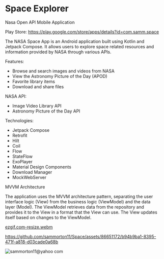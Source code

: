 # Space Explorer
Nasa Open API Mobile Application 

Play Store: https://play.google.com/store/apps/details?id=com.samm.space

The NASA Space App is an Android application built using Kotlin and Jetpack Compose. It allows users to explore space related resources and information provided by NASA through various APIs.

Features:
- Browse and search images and videos from NASA
- View the Astronomy Picture of the Day (APOD)
- Favorite library items
- Download and share files


NASA API:
- Image Video Library API
- Astronomy Picture of the Day API


Technologies:
- Jetpack Compose
- Retrofit
- Hilt
- Coil
- Flow
- StateFlow
- ExoPlayer
- Material Design Components
- Download Manager
- MockWebServer


MVVM Architecture

The application uses the MVVM architecture pattern, separating the user interface logic (View) from the business logic (ViewModel) and the data layer (Model). The ViewModel retrieves data from the repository and provides it to the View in a format that the View can use. The View updates itself based on changes to the ViewModel.



[ezgif.com-resize.webm](https://github.com/sammorton11/Space/assets/86651172/53babbee-60d7-4768-a067-4b5509f4f0f6)

<!-- [ezgif.com-resize (1).webm](https://github.com/sammorton11/Space/assets/86651172/315fd326-d468-4b17-b4b3-3ca33d759a0f)  -->



https://github.com/sammorton11/Space/assets/86651172/b94b9ba1-8395-471f-a818-d03cade0a68b



![sammorton11@yahoo com](https://github.com/sammorton11/Space/assets/86651172/865a68f9-4261-4a3d-931c-0621690bdf70)



